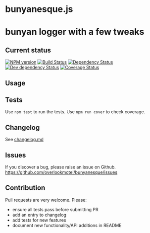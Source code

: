 # bunyanesque.js

# bunyan logger with a few tweaks

## Current status

[![NPM version](https://img.shields.io/npm/v/bunyanesque.svg)](https://www.npmjs.com/package/bunyanesque)
[![Build Status](https://img.shields.io/travis/overlookmotel/bunyanesque/master.svg)](http://travis-ci.org/overlookmotel/bunyanesque)
[![Dependency Status](https://img.shields.io/david/overlookmotel/bunyanesque.svg)](https://david-dm.org/overlookmotel/bunyanesque)
[![Dev dependency Status](https://img.shields.io/david/dev/overlookmotel/bunyanesque.svg)](https://david-dm.org/overlookmotel/bunyanesque)
[![Coverage Status](https://img.shields.io/coveralls/overlookmotel/bunyanesque/master.svg)](https://coveralls.io/r/overlookmotel/bunyanesque)

## Usage

## Tests

Use `npm test` to run the tests. Use `npm run cover` to check coverage.

## Changelog

See [changelog.md](https://github.com/overlookmotel/bunyanesque/blob/master/changelog.md)

## Issues

If you discover a bug, please raise an issue on Github. https://github.com/overlookmotel/bunyanesque/issues

## Contribution

Pull requests are very welcome. Please:

* ensure all tests pass before submitting PR
* add an entry to changelog
* add tests for new features
* document new functionality/API additions in README

